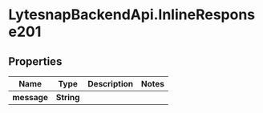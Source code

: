 # LytesnapBackendApi.InlineResponse201

## Properties

Name | Type | Description | Notes
------------ | ------------- | ------------- | -------------
**message** | **String** |  | 


